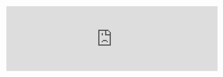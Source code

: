 <iframe frameborder="0" src="https://itch.io/embed/2771072?border_width=3&amp;bg_color=222222&amp;fg_color=eeeeee&amp;link_color=f43434&amp;border_color=9a16d1" width="556" height="171"><a href="https://adartes-dev.itch.io/age-of-magic-battles-path-of-cards">Age of Magic Battles: Path of Cards by AdArtes-dev</a></iframe>
